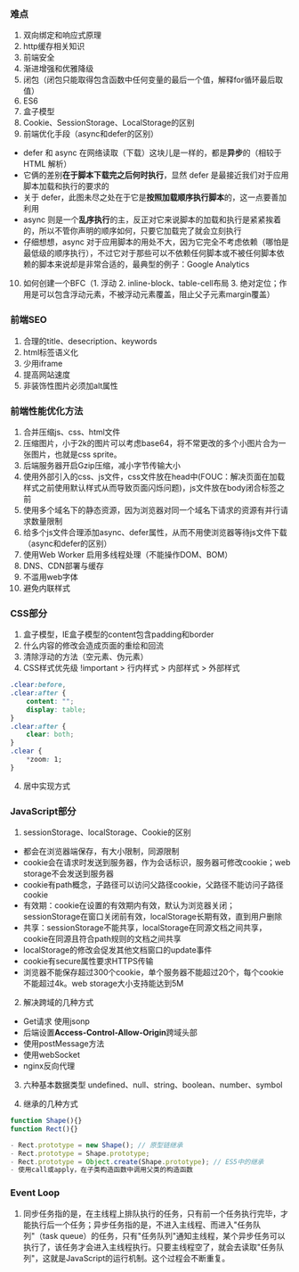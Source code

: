 
### 难点
1. 双向绑定和响应式原理
2. http缓存相关知识
3. 前端安全
4. 渐进增强和优雅降级
5. 闭包（闭包只能取得包含函数中任何变量的最后一个值，解释for循环最后取值）
6. ES6
7. 盒子模型
8. Cookie、SessionStorage、LocalStorage的区别
9. 前端优化手段（async和defer的区别）
- defer 和 async 在网络读取（下载）这块儿是一样的，都是**异步**的（相较于 HTML 解析）
- 它俩的差别**在于脚本下载完之后何时执行**，显然 defer 是最接近我们对于应用脚本加载和执行的要求的
- 关于 defer，此图未尽之处在于它是**按照加载顺序执行脚本**的，这一点要善加利用
- async 则是一个**乱序执行**的主，反正对它来说脚本的加载和执行是紧紧挨着的，所以不管你声明的顺序如何，只要它加载完了就会立刻执行
- 仔细想想，async 对于应用脚本的用处不大，因为它完全不考虑依赖（哪怕是最低级的顺序执行），不过它对于那些可以不依赖任何脚本或不被任何脚本依赖的脚本来说却是非常合适的，最典型的例子：Google Analytics
10. 如何创建一个BFC（1. 浮动 2. inline-block、table-cell布局 3. 绝对定位；作用是可以包含浮动元素，不被浮动元素覆盖，阻止父子元素margin覆盖）

### 前端SEO

1. 合理的title、desecription、keywords
2. html标签语义化
3. 少用iframe
4. 提高网站速度
5. 非装饰性图片必须加alt属性

### 前端性能优化方法

1. 合并压缩js、css、html文件
2. 压缩图片，小于2k的图片可以考虑base64，将不常更改的多个小图片合为一张图片，也就是css sprite。
3. 后端服务器开启Gzip压缩，减小字节传输大小
4. 使用外部引入的css、js文件，css文件放在head中(FOUC：解决页面在加载样式之前使用默认样式从而导致页面闪烁问题)，js文件放在body闭合标签之前
5. 使用多个域名下的静态资源，因为浏览器对同一个域名下请求的资源有并行请求数量限制
6. 给多个js文件合理添加async、defer属性，从而不用使浏览器等待js文件下载（async和defer的区别）
7. 使用Web Worker 启用多线程处理（不能操作DOM、BOM）
8. DNS、CDN部署与缓存
9. 不滥用web字体
10. 避免内联样式

### CSS部分

1. 盒子模型，IE盒子模型的content包含padding和border
2. 什么内容的修改会造成页面的重绘和回流
3. 清除浮动的方法（空元素、伪元素）
4. CSS样式优先级 !important > 行内样式 > 内部样式 > 外部样式

```css
.clear:before,
.clear:after {
    content: "";
    display: table;
}
.clear:after {
    clear: both;
}
.clear {
    *zoom: 1;
}
```
4. 居中实现方式

### JavaScript部分

1. sessionStorage、localStorage、Cookie的区别
- 都会在浏览器端保存，有大小限制，同源限制
- cookie会在请求时发送到服务器，作为会话标识，服务器可修改cookie；web storage不会发送到服务器
- cookie有path概念，子路径可以访问父路径cookie，父路径不能访问子路径cookie
- 有效期：cookie在设置的有效期内有效，默认为浏览器关闭；sessionStorage在窗口关闭前有效，localStorage长期有效，直到用户删除
- 共享：sessionStorage不能共享，localStorage在同源文档之间共享，cookie在同源且符合path规则的文档之间共享
- localStorage的修改会促发其他文档窗口的update事件
- cookie有secure属性要求HTTPS传输
- 浏览器不能保存超过300个cookie，单个服务器不能超过20个，每个cookie不能超过4k。web storage大小支持能达到5M

2. 解决跨域的几种方式
- Get请求 使用jsonp
- 后端设置**Access-Control-Allow-Origin**跨域头部
- 使用postMessage方法
- 使用webSocket
- nginx反向代理

3. 六种基本数据类型 undefined、null、string、boolean、number、symbol

4. 继承的几种方式
```javascript
function Shape(){}
function Rect(){}

- Rect.prototype = new Shape(); // 原型链继承
- Rect.prototype = Shape.prototype;
- Rect.prototype = Object.create(Shape.prototype); // ES5中的继承
- 使用call或apply，在子类构造函数中调用父类的构造函数
```

### Event Loop

1. 同步任务指的是，在主线程上排队执行的任务，只有前一个任务执行完毕，才能执行后一个任务；异步任务指的是，不进入主线程、而进入"任务队列"（task queue）的任务，只有"任务队列"通知主线程，某个异步任务可以执行了，该任务才会进入主线程执行。只要主线程空了，就会去读取"任务队列"，这就是JavaScript的运行机制。这个过程会不断重复。